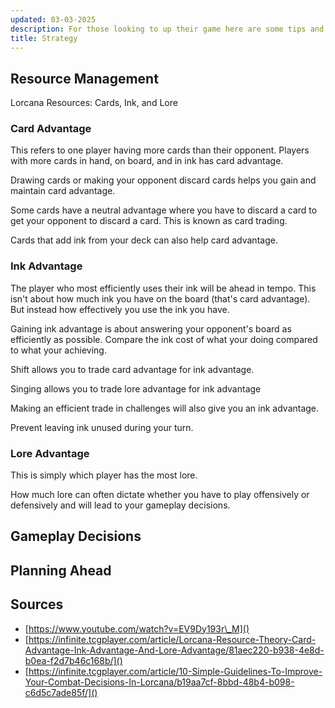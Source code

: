 ```yaml
---
updated: 03-03-2025
description: For those looking to up their game here are some tips and strategies for you.
title: Strategy
---
```


## Resource Management

Lorcana Resources: Cards, Ink, and Lore

### Card Advantage

This refers to one player having more cards than their opponent. Players with more cards in hand, on board, and in ink has card advantage.

Drawing cards or making your opponent discard cards helps you gain and maintain card advantage.

Some cards have a neutral advantage where you have to discard a card to get your opponent to discard a card. This is known as card trading.

Cards that add ink from your deck can also help card advantage.

### Ink Advantage

The player who most efficiently uses their ink will be ahead in tempo. This isn't about how much ink you have on the board (that's card advantage). But instead how effectively you use the ink you have.

Gaining ink advantage is about answering your opponent's board as efficiently as possible. Compare the ink cost of what your doing compared to what your achieving.

Shift allows you to trade card advantage for ink advantage.

Singing allows you to trade lore advantage for ink advantage

Making an efficient trade in challenges will also give you an ink advantage.

Prevent leaving ink unused during your turn.

### Lore Advantage

This is simply which player has the most lore.

How much lore can often dictate whether you have to play offensively or defensively and will lead to your gameplay decisions.

## Gameplay Decisions

## Planning Ahead

## Sources

- [https://www.youtube.com/watch?v=EV9Dy193r\_M]()
- [https://infinite.tcgplayer.com/article/Lorcana-Resource-Theory-Card-Advantage-Ink-Advantage-And-Lore-Advantage/81aec220-b938-4e8d-b0ea-f2d7b46c168b/]()
- [https://infinite.tcgplayer.com/article/10-Simple-Guidelines-To-Improve-Your-Combat-Decisions-In-Lorcana/b19aa7cf-8bbd-48b4-b098-c6d5c7ade85f/]()
